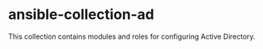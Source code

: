 # ansible-collection-ad
This collection contains modules and roles for configuring Active Directory.
